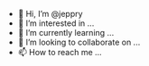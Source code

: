 - 👋 Hi, I’m @jeppry
- 👀 I’m interested in ...
- 🌱 I’m currently learning ...
- 💞️ I’m looking to collaborate on ...
- 📫 How to reach me ...

<!---
jeppry/jeppry is a ✨ special ✨ repository because its `README.md` (this file) appears on your GitHub profile.
You can click the Preview link to take a look at your changes.
--->
